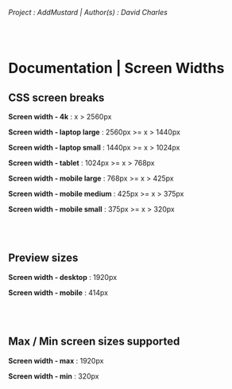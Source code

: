 _Project : AddMustard | Author(s) : David Charles_

<br><br>

# Documentation | Screen Widths

## CSS screen breaks

__Screen width - 4k__ : x > 2560px

__Screen width - laptop large__ : 2560px >= x > 1440px 

__Screen width - laptop small__ : 1440px >= x > 1024px

__Screen width - tablet__ : 1024px >= x > 768px

__Screen width - mobile large__ : 768px >= x > 425px

__Screen width - mobile medium__ : 425px >= x > 375px

__Screen width - mobile small__ : 375px >= x > 320px

<br><br>

## Preview sizes

__Screen width - desktop__ : 1920px

__Screen width - mobile__ : 414px

<br><br>

## Max / Min screen sizes supported

__Screen width - max__ : 1920px

__Screen width - min__ : 320px